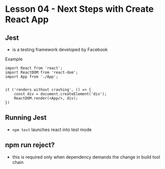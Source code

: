 # Lesson 04 - Next Steps with Create React App

## Jest

- is a testing framework developed by Facebook

Example
```
import React from 'react';
import ReactDOM from 'react-dom';
import App from './App';


it ('renders without crashing', () => {
    const div = document.createElement('div');
    ReactDOM.render(<App/>, div);
})
```

## Running Jest
- `npm test` launches react into test mode


## npm run reject?
- this is required only when dependency demands the change in build tool chain
